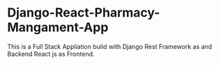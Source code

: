 # Django-React-Pharmacy-Mangament-App
This is a Full Stack Appliation bulid with Django Rest Framework as and Backend React js as Frontend.
